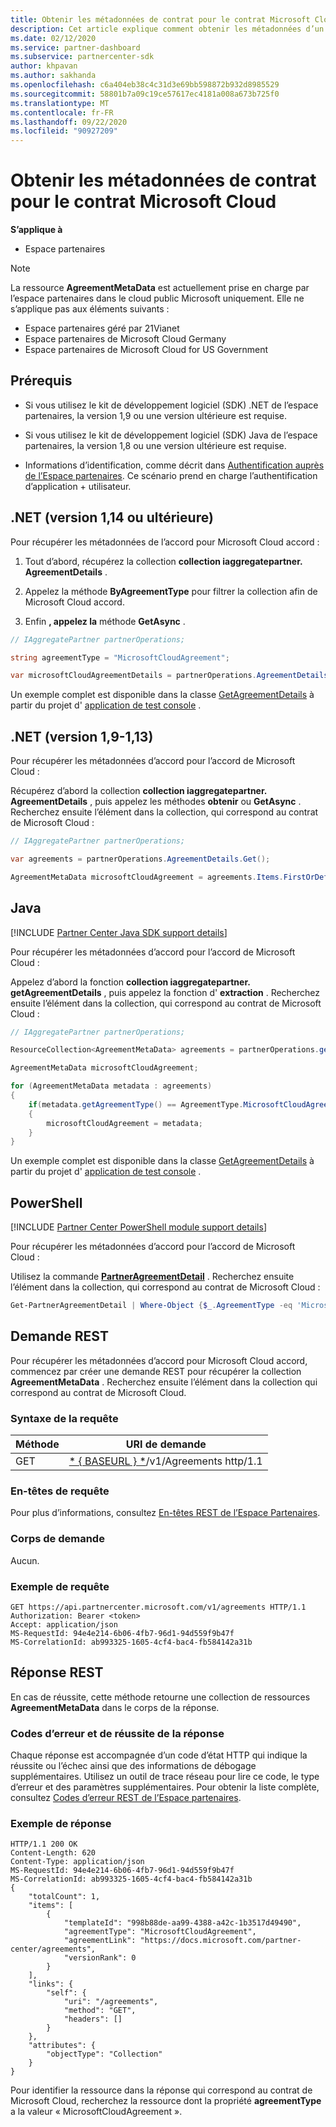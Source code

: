 ```yaml
---
title: Obtenir les métadonnées de contrat pour le contrat Microsoft Cloud
description: Cet article explique comment obtenir les métadonnées d’un accord pour Microsoft Cloud accord.
ms.date: 02/12/2020
ms.service: partner-dashboard
ms.subservice: partnercenter-sdk
author: khpavan
ms.author: sakhanda
ms.openlocfilehash: c6a404eb38c4c31d3e69bb598872b932d8985529
ms.sourcegitcommit: 58801b7a09c19ce57617ec4181a008a673b725f0
ms.translationtype: MT
ms.contentlocale: fr-FR
ms.lasthandoff: 09/22/2020
ms.locfileid: "90927209"
---
```

# <a name="get-agreement-metadata-for-microsoft-cloud-agreement"></a>Obtenir les métadonnées de contrat pour le contrat Microsoft Cloud

**S’applique à**

- Espace partenaires

> [!NOTE]
> La ressource **AgreementMetaData** est actuellement prise en charge par l’espace partenaires dans le cloud public Microsoft uniquement. Elle ne s’applique pas aux éléments suivants :
> - Espace partenaires géré par 21Vianet
> - Espace partenaires de Microsoft Cloud Germany
> - Espace partenaires de Microsoft Cloud for US Government

## <a name="prerequisites"></a>Prérequis

- Si vous utilisez le kit de développement logiciel (SDK) .NET de l’espace partenaires, la version 1,9 ou une version ultérieure est requise.

- Si vous utilisez le kit de développement logiciel (SDK) Java de l’espace partenaires, la version 1,8 ou une version ultérieure est requise.

- Informations d’identification, comme décrit dans [Authentification auprès de l’Espace partenaires](./partner-center-authentication.md). Ce scénario prend en charge l’authentification d’application + utilisateur.

## <a name="net-version-114-or-newer"></a>.NET (version 1,14 ou ultérieure)

Pour récupérer les métadonnées de l’accord pour Microsoft Cloud accord :

1. Tout d’abord, récupérez la collection **collection iaggregatepartner. AgreementDetails** .

2. Appelez la méthode **ByAgreementType** pour filtrer la collection afin de Microsoft Cloud accord.

3. Enfin **, appelez la** méthode **GetAsync** .

```csharp
// IAggregatePartner partnerOperations;

string agreementType = "MicrosoftCloudAgreement";

var microsoftCloudAgreementDetails = partnerOperations.AgreementDetails.ByAgreementType(agreementType).Get().Items.Single();
```

Un exemple complet est disponible dans la classe [GetAgreementDetails](https://github.com/PartnerCenterSamples/Partner-Center-SDK-Samples/blob/master/Source/Partner%20Center%20SDK%20Samples/Agreements/GetAgreementDetails.cs) à partir du projet d' [application de test console](https://github.com/PartnerCenterSamples/Partner-Center-SDK-Samples) .

## <a name="net-version-19---113"></a>.NET (version 1,9-1,13)

Pour récupérer les métadonnées d’accord pour l’accord de Microsoft Cloud :

Récupérez d’abord la collection **collection iaggregatepartner. AgreementDetails** , puis appelez les méthodes **obtenir** ou **GetAsync** . Recherchez ensuite l’élément dans la collection, qui correspond au contrat de Microsoft Cloud :

```csharp
// IAggregatePartner partnerOperations;

var agreements = partnerOperations.AgreementDetails.Get();

AgreementMetaData microsoftCloudAgreement = agreements.Items.FirstOrDefault (agr => agr.AgreementType == AgreementType.MicrosoftCloudAgreement);
```

## <a name="java"></a>Java

[!INCLUDE [Partner Center Java SDK support details](../includes/java-sdk-support.md)]

Pour récupérer les métadonnées d’accord pour l’accord de Microsoft Cloud :

Appelez d’abord la fonction **collection iaggregatepartner. getAgreementDetails** , puis appelez la fonction d' **extraction** . Recherchez ensuite l’élément dans la collection, qui correspond au contrat de Microsoft Cloud :

```java
// IAggregatePartner partnerOperations;

ResourceCollection<AgreementMetaData> agreements = partnerOperations.getAgreements().get();

AgreementMetaData microsoftCloudAgreement;

for (AgreementMetaData metadata : agreements)
{
    if(metadata.getAgreementType() == AgreementType.MicrosoftCloudAgreement)
    {
        microsoftCloudAgreement = metadata;
    }
}
```

Un exemple complet est disponible dans la classe [GetAgreementDetails](https://github.com/microsoft/Partner-Center-Java-Samples/blob/master/sdk/src/main/java/com/microsoft/store/partnercenter/samples/agreements/GetAgreementDetails.java) à partir du projet d' [application de test console](https://github.com/Microsoft/Partner-Center-Java-Samples) .

## <a name="powershell"></a>PowerShell

[!INCLUDE [Partner Center PowerShell module support details](../includes/powershell-module-support.md)]

Pour récupérer les métadonnées d’accord pour l’accord de Microsoft Cloud :

Utilisez la commande [**PartnerAgreementDetail**](/powershell/module/partnercenter/get-partneragreementdetail) . Recherchez ensuite l’élément dans la collection, qui correspond au contrat de Microsoft Cloud :

```powershell
Get-PartnerAgreementDetail | Where-Object {$_.AgreementType -eq 'MicrosoftCloudAgreement'} | Select-Object -First 1
```

## <a name="rest-request"></a>Demande REST

Pour récupérer les métadonnées d’accord pour Microsoft Cloud accord, commencez par créer une demande REST pour récupérer la collection **AgreementMetaData** . Recherchez ensuite l’élément dans la collection qui correspond au contrat de Microsoft Cloud.

### <a name="request-syntax"></a>Syntaxe de la requête

| Méthode | URI de demande                                                         |
|--------|---------------------------------------------------------------------|
| GET    | [* \{ BASEURL \} *](partner-center-rest-urls.md)/v1/Agreements http/1.1 |

### <a name="request-headers"></a>En-têtes de requête

Pour plus d’informations, consultez [En-têtes REST de l’Espace Partenaires](headers.md).

### <a name="request-body"></a>Corps de demande

Aucun.

### <a name="request-example"></a>Exemple de requête

```http
GET https://api.partnercenter.microsoft.com/v1/agreements HTTP/1.1
Authorization: Bearer <token>
Accept: application/json
MS-RequestId: 94e4e214-6b06-4fb7-96d1-94d559f9b47f
MS-CorrelationId: ab993325-1605-4cf4-bac4-fb584142a31b
```

## <a name="rest-response"></a>Réponse REST

En cas de réussite, cette méthode retourne une collection de ressources **AgreementMetaData** dans le corps de la réponse.

### <a name="response-success-and-error-codes"></a>Codes d’erreur et de réussite de la réponse

Chaque réponse est accompagnée d’un code d’état HTTP qui indique la réussite ou l’échec ainsi que des informations de débogage supplémentaires. Utilisez un outil de trace réseau pour lire ce code, le type d’erreur et des paramètres supplémentaires. Pour obtenir la liste complète, consultez [Codes d’erreur REST de l’Espace partenaires](error-codes.md).

### <a name="response-example"></a>Exemple de réponse

```http
HTTP/1.1 200 OK
Content-Length: 620
Content-Type: application/json
MS-RequestId: 94e4e214-6b06-4fb7-96d1-94d559f9b47f
MS-CorrelationId: ab993325-1605-4cf4-bac4-fb584142a31b
{
    "totalCount": 1,
    "items": [
        {
            "templateId": "998b88de-aa99-4388-a42c-1b3517d49490",
            "agreementType": "MicrosoftCloudAgreement",
            "agreementLink": "https://docs.microsoft.com/partner-center/agreements",
            "versionRank": 0
        }
    ],
    "links": {
        "self": {
            "uri": "/agreements",
            "method": "GET",
            "headers": []
        }
    },
    "attributes": {
        "objectType": "Collection"
    }
}
```

Pour identifier la ressource dans la réponse qui correspond au contrat de Microsoft Cloud, recherchez la ressource dont la propriété **agreementType** a la valeur « MicrosoftCloudAgreement ».
